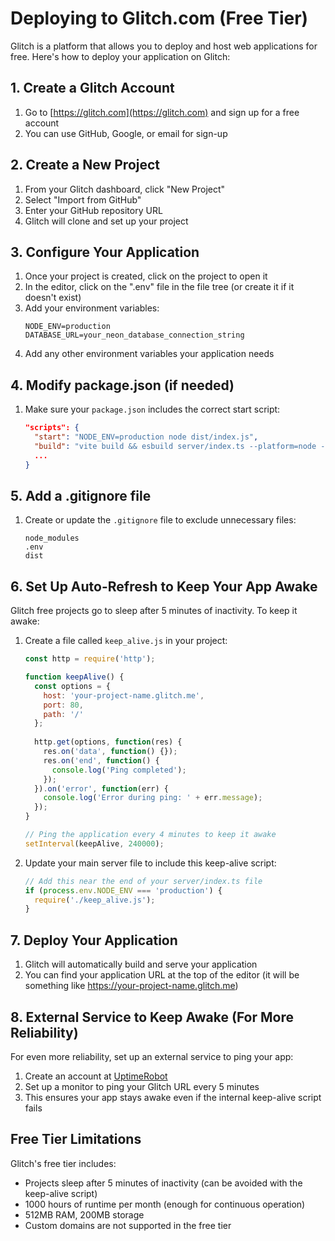 # Deploying to Glitch.com (Free Tier)

Glitch is a platform that allows you to deploy and host web applications for free. Here's how to deploy your application on Glitch:

## 1. Create a Glitch Account

1. Go to [https://glitch.com](https://glitch.com) and sign up for a free account
2. You can use GitHub, Google, or email for sign-up

## 2. Create a New Project

1. From your Glitch dashboard, click "New Project"
2. Select "Import from GitHub"
3. Enter your GitHub repository URL
4. Glitch will clone and set up your project

## 3. Configure Your Application

1. Once your project is created, click on the project to open it
2. In the editor, click on the ".env" file in the file tree (or create it if it doesn't exist)
3. Add your environment variables:
   ```
   NODE_ENV=production
   DATABASE_URL=your_neon_database_connection_string
   ```
4. Add any other environment variables your application needs

## 4. Modify package.json (if needed)

1. Make sure your `package.json` includes the correct start script:
   ```json
   "scripts": {
     "start": "NODE_ENV=production node dist/index.js",
     "build": "vite build && esbuild server/index.ts --platform=node --packages=external --bundle --format=esm --outdir=dist",
     ...
   }
   ```

## 5. Add a .gitignore file

1. Create or update the `.gitignore` file to exclude unnecessary files:
   ```
   node_modules
   .env
   dist
   ```

## 6. Set Up Auto-Refresh to Keep Your App Awake

Glitch free projects go to sleep after 5 minutes of inactivity. To keep it awake:

1. Create a file called `keep_alive.js` in your project:
   ```javascript
   const http = require('http');
   
   function keepAlive() {
     const options = {
       host: 'your-project-name.glitch.me',
       port: 80,
       path: '/'
     };
     
     http.get(options, function(res) {
       res.on('data', function() {});
       res.on('end', function() {
         console.log('Ping completed');
       });
     }).on('error', function(err) {
       console.log('Error during ping: ' + err.message);
     });
   }
   
   // Ping the application every 4 minutes to keep it awake
   setInterval(keepAlive, 240000);
   ```

2. Update your main server file to include this keep-alive script:
   ```javascript
   // Add this near the end of your server/index.ts file
   if (process.env.NODE_ENV === 'production') {
     require('./keep_alive.js');
   }
   ```

## 7. Deploy Your Application

1. Glitch will automatically build and serve your application
2. You can find your application URL at the top of the editor (it will be something like https://your-project-name.glitch.me)

## 8. External Service to Keep Awake (For More Reliability)

For even more reliability, set up an external service to ping your app:

1. Create an account at [UptimeRobot](https://uptimerobot.com)
2. Set up a monitor to ping your Glitch URL every 5 minutes
3. This ensures your app stays awake even if the internal keep-alive script fails

## Free Tier Limitations

Glitch's free tier includes:
- Projects sleep after 5 minutes of inactivity (can be avoided with the keep-alive script)
- 1000 hours of runtime per month (enough for continuous operation)
- 512MB RAM, 200MB storage
- Custom domains are not supported in the free tier